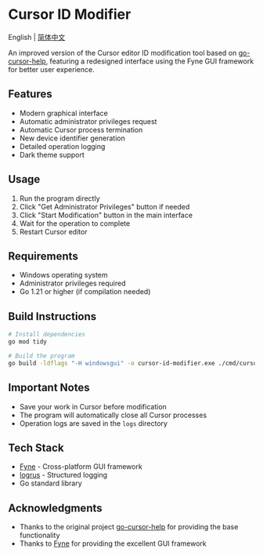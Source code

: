 # Cursor ID Modifier

English | [简体中文](README_zh.md)

An improved version of the Cursor editor ID modification tool based on [go-cursor-help](https://github.com/yuaotian/go-cursor-help), featuring a redesigned interface using the Fyne GUI framework for better user experience.

## Features

- Modern graphical interface
- Automatic administrator privileges request
- Automatic Cursor process termination
- New device identifier generation
- Detailed operation logging
- Dark theme support

## Usage

1. Run the program directly
2. Click "Get Administrator Privileges" button if needed
3. Click "Start Modification" button in the main interface
4. Wait for the operation to complete
5. Restart Cursor editor

## Requirements

- Windows operating system
- Administrator privileges required
- Go 1.21 or higher (if compilation needed)

## Build Instructions

```bash
# Install dependencies
go mod tidy

# Build the program
go build -ldflags "-H windowsgui" -o cursor-id-modifier.exe ./cmd/cursor-id-modifier
```

## Important Notes

- Save your work in Cursor before modification
- The program will automatically close all Cursor processes
- Operation logs are saved in the `logs` directory

## Tech Stack

- [Fyne](https://fyne.io/) - Cross-platform GUI framework
- [logrus](https://github.com/sirupsen/logrus) - Structured logging
- Go standard library

## Acknowledgments

- Thanks to the original project [go-cursor-help](https://github.com/yuaotian/go-cursor-help) for providing the base functionality
- Thanks to [Fyne](https://fyne.io/) for providing the excellent GUI framework

